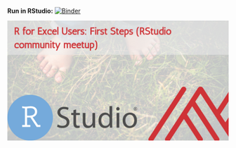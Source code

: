 **Run in RStudio:** [![Binder](https://mybinder.org/badge_logo.svg)](https://mybinder.org/v2/gh/stringfestdata/rstudio-mar-2022/HEAD?urlpath=rstudio)

![cover](images/cover.png)


